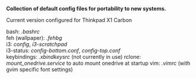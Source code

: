 **Collection of default config files for portability to new systems.**

Current version configured for Thinkpad X1 Carbon

bash: _.bashrc_  
feh (wallpaper): _.fehbg_  
i3: _config_, _i3-scratchpad_  
i3-status: _config-bottom.conf_, _config-top.conf_  
keybindings: _.xbindkeysrc_ (not currently in use) 
rclone: _mount_onedrive.service_ to auto mount onedrive at startup
vim: _.vimrc_ (with gvim specific font settings)
